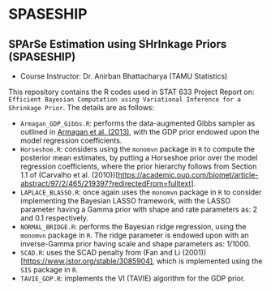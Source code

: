 # SPASESHIP

## SPArSe Estimation using SHrInkage Priors (SPASESHIP)

* Course Instructor: Dr. Anirban Bhattacharya (TAMU Statistics)

This repository contains the R codes used in STAT 633 Project Report on: ``Efficient Bayesian Computation using Variational Inference for a Shrinkage Prior``. The details are as follows:

* `Armagan_GDP_Gibbs.R`: performs the data-augmented Gibbs sampler as outlined in [Armagan et al. (2013)](https://www3.stat.sinica.edu.tw/statistica/j23n1/J23N16/J23N16.html), with the GDP prior endowed upon the model regression coefficients.
* `Horseshoe.R`: considers using the `monomvn` package in `R` to compute the posterior mean estimates, by putting a Horseshoe prior over the model regression coefficients, where the prior hierarchy follows from Section 1.1 of (Carvalho et al. (2010))[https://academic.oup.com/biomet/article-abstract/97/2/465/219397?redirectedFrom=fulltext].
* `LAPLACE_BLASSO.R`: once again uses the `monomvn` package in `R` to consider implementing the Bayesian LASSO framework, with the LASSO parameter having a Gamma prior with shape and rate parameters as: 2 and 0.1 respectively.
* `NORMAL_BRIDGE.R`: performs the Bayesian ridge regression, using the `monomvn` package in `R`. The ridge parameter is endowed upon with an inverse-Gamma prior having scale and shape parameters as: 1/1000.
* `SCAD.R`: uses the SCAD penalty from (Fan and Li (2001))[https://www.jstor.org/stable/3085904], which is implemented using the `SIS` package in `R`.
* `TAVIE_GDP.R`: implements the VI (TAVIE) algorithm for the GDP prior.
